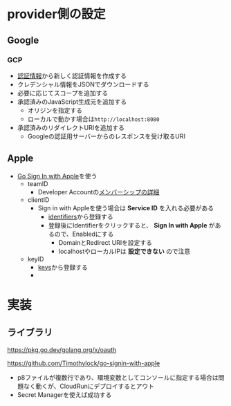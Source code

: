 # provider側の設定
## Google
### GCP
- [認証情報](https://console.cloud.google.com/apis/credentials)から新しく認証情報を作成する
- クレデンシャル情報をJSONでダウンロードする
- 必要に応じてスコープを追加する
- 承認済みのJavaScript生成元を追加する
  - オリジンを指定する
  - ローカルで動かす場合は`http://localhost:8080`
- 承認済みのリダイレクトURIを追加する
  - Googleの認証用サーバーからのレスポンスを受け取るURI

## Apple
- [Go Sign In with Apple](https://github.com/Timothylock/go-signin-with-apple)を使う
  - teamID
    - Developer Accountの[メンバーシップの詳細](https://developer.apple.com/account#MembershipDetailsCard)
  - clientID
    - Sign in with Appleを使う場合は **Service ID** を入れる必要がある
      - [identifiers](https://developer.apple.com/account/resources/identifiers/list)から登録する
      - 登録後にIdentifierをクリックすると、 **Sign In with Apple** があるので、Enabledにする
        - DomainとRedirect URIを設定する
        - localhostやローカルIPは **設定できない** ので注意
  - keyID
    - [keys](https://developer.apple.com/account/resources/authkeys/list)から登録する
    - 


# 実装
## ライブラリ
https://pkg.go.dev/golang.org/x/oauth

https://github.com/Timothylock/go-signin-with-apple
- p8ファイルが複数行であり、環境変数としてコンソールに指定する場合は問題なく動くが、CloudRunにデプロイするとアウト
- Secret Managerを使えば成功する